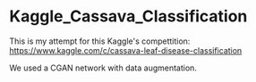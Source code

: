 # Kaggle_Cassava_Classification

This is my attempt for this Kaggle's compettition: https://www.kaggle.com/c/cassava-leaf-disease-classification

We used a CGAN network with data augmentation.
